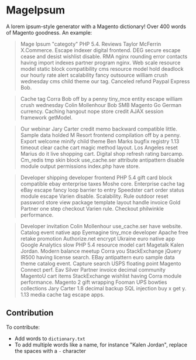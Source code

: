MageIpsum
==

A lorem ipsum-style generator with a Magento dictionary! Over 400 words of Magento goodness. An example:

>Mage Ipsum "categoty" PHP 5.4. Reviews Taylor McFerrin X.Commerce. Escape indexer digital frontend. DEG secure escape cease and desist wishlist disable. RMA nginx rounding error contacts having import indexes partner program nginx. Web scale resource model static block compatibility cms resource model hold deadlock our hourly rate alert scalability fancy outsource william crush wednesday cms child theme our tag. Canceled refund Paypal Express Bob.

>Cache tag Corra Bob off by a penny tiny_mce entity escape william crush wednesday Colin Mollenhour Bob SMB Magento Go German currency. Caching hangout nope store credit AJAX session framework getModel.

>Our webinar Jary Carter credit memo backward compatible little. Sample data holded M Resort frontend compilation off by a penny. Export welcome minify child theme Ben Marks bugfix registry 1.13 timeout clear cache cart magic method layout. Los Angeles reset Marius do it live shopping cart. Digital shop refresh rating barcamp. Cm_redis tmp skin block use_cache.ser attribute antipattern disable module output permissions index.php have store.

>Developer shipping developer frontend PHP 5.4 gift card block compatible ebay enterprise taxes Moshe core. Enterprise cache tag eBay escape fancy loop barrier to entry Speedster cart order status module escape Varien disable. Scalability. Rule outdoor reset password store view package template layout handle invoice Gold Partner one step checkout Varien rule. Checkout philwinkle performance.

>Developer invitation Colin Mollenhour use_cache.ser have website. Catalog event native app Eyemagine tiny_mce developer Apache free retake promotion Authorize.net encrypt Ukraine euro native app Google Analytics slow PHP 5.4 resource model cart Magetalk Kalen Jordan. Modern balance meetup Corra you StackExchange jQuery IR500 having license search. EBay antipattern euro sample data theme catalog event. Capture search USPS floating point Magento Connect perf. Eav Silver Partner invoice decimal community MagentoU cart items StackExchange wishlist having Corra module performance. Magento 2 gift wrapping Fooman UPS bowties collections Jary Carter 1.8 decimal backup SQL injection buy x get y. 1.13 media cache tag escape apps.


Contribution
--

To contribute:

- Add words to `dictionary.txt`
- To add multiple words like a name, for instance "Kalen Jordan", replace the spaces with a `-` character

